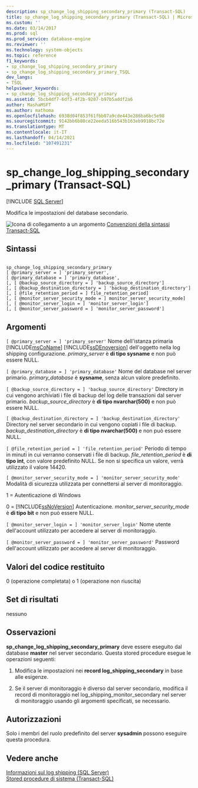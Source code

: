 ```yaml
---
description: sp_change_log_shipping_secondary_primary (Transact-SQL)
title: sp_change_log_shipping_secondary_primary (Transact-SQL) | Microsoft Docs
ms.custom: ''
ms.date: 03/14/2017
ms.prod: sql
ms.prod_service: database-engine
ms.reviewer: ''
ms.technology: system-objects
ms.topic: reference
f1_keywords:
- sp_change_log_shipping_secondary_primary
- sp_change_log_shipping_secondary_primary_TSQL
dev_langs:
- TSQL
helpviewer_keywords:
- sp_change_log_shipping_secondary_primary
ms.assetid: 5bcb4df7-6df3-4f2b-9207-b97b5addf2a6
author: MashaMSFT
ms.author: mathoma
ms.openlocfilehash: 6938d04f853f61fbb07a9cde443e286ba6bc5e98
ms.sourcegitcommit: 9142bb6b80ce22eeda516b543b163eb9918bc72e
ms.translationtype: MT
ms.contentlocale: it-IT
ms.lasthandoff: 04/14/2021
ms.locfileid: "107491231"
---
```

# <a name="sp_change_log_shipping_secondary_primary-transact-sql"></a>sp_change_log_shipping_secondary_primary (Transact-SQL)
[!INCLUDE [SQL Server](../../includes/applies-to-version/sqlserver.md)]

  Modifica le impostazioni del database secondario.  
  
 ![Icona di collegamento a un argomento](../../database-engine/configure-windows/media/topic-link.gif "Icona di collegamento a un argomento") [Convenzioni della sintassi Transact-SQL](../../t-sql/language-elements/transact-sql-syntax-conventions-transact-sql.md)  
  
## <a name="syntax"></a>Sintassi  
  
```  
  
sp_change_log_shipping_secondary_primary  
[ @primary_server = ] 'primary_server',  
[ @primary_database = ] 'primary_database',  
[, [ @backup_source_directory = ] 'backup_source_directory']  
[, [ @backup_destination_directory = ] 'backup_destination_directory']  
[, [ @file_retention_period = ] file_retention_period]  
[, [ @monitor_server_security_mode = ] monitor_server_security_mode]  
[, [ @monitor_server_login = ] 'monitor_server_login']  
[, [ @monitor_server_password = ] 'monitor_server_password']  
```  
  
## <a name="arguments"></a>Argomenti  
`[ @primary_server = ] 'primary_server'` Nome dell'istanza primaria [!INCLUDE[msCoName](../../includes/msconame-md.md)] [!INCLUDE[ssDEnoversion](../../includes/ssdenoversion-md.md)] dell'oggetto nella log shipping configurazione. *primary_server* è **di tipo sysname** e non può essere NULL.  
  
`[ @primary_database = ] 'primary_database'` Nome del database nel server primario. *primary_database* è **sysname**, senza alcun valore predefinito.  
  
`[ @backup_source_directory = ] 'backup_source_directory'` Directory in cui vengono archiviati i file di backup del log delle transazioni dal server primario. *backup_source_directory* è **di tipo nvarchar(500)** e non può essere NULL.  
  
`[ @backup_destination_directory = ] 'backup_destination_directory'` Directory nel server secondario in cui vengono copiati i file di backup. *backup_destination_directory* è **di tipo nvarchar(500)** e non può essere NULL.  
  
`[ @file_retention_period = ] 'file_retention_period'` Periodo di tempo in minuti in cui verranno conservati i file di backup. *file_retention_period* è **di tipo int**, con valore predefinito NULL. Se non si specifica un valore, verrà utilizzato il valore 14420.  
  
`[ @monitor_server_security_mode = ] 'monitor_server_security_mode'` Modalità di sicurezza utilizzata per connettersi al server di monitoraggio.  
  
 1 = Autenticazione di Windows  
  
 0 = [!INCLUDE[ssNoVersion](../../includes/ssnoversion-md.md)] Autenticazione. *monitor_server_security_mode* è **di tipo bit** e non può essere NULL.  
  
`[ @monitor_server_login = ] 'monitor_server_login'` Nome utente dell'account utilizzato per accedere al server di monitoraggio.  
  
`[ @monitor_server_password = ] 'monitor_server_password'` Password dell'account utilizzato per accedere al server di monitoraggio.  
  
## <a name="return-code-values"></a>Valori del codice restituito  
 0 (operazione completata) o 1 (operazione non riuscita)  
  
## <a name="result-sets"></a>Set di risultati  
 nessuno  
  
## <a name="remarks"></a>Osservazioni  
 **sp_change_log_shipping_secondary_primary** deve essere eseguito dal database **master** nel server secondario. Questa stored procedure esegue le operazioni seguenti:  
  
1.  Modifica le impostazioni nei **record log_shipping_secondary** in base alle esigenze.  
  
2.  Se il server di monitoraggio è diverso dal  server secondario, modifica il record di monitoraggio nel log_shipping_monitor_secondary nel server di monitoraggio usando gli argomenti specificati, se necessario.  
  
## <a name="permissions"></a>Autorizzazioni  
 Solo i membri del ruolo predefinito del server **sysadmin** possono eseguire questa procedura.  
  
## <a name="see-also"></a>Vedere anche  
 [Informazioni sul log shipping &#40;SQL Server&#41;](../../database-engine/log-shipping/about-log-shipping-sql-server.md)   
 [Stored procedure di sistema &#40;Transact-SQL&#41;](../../relational-databases/system-stored-procedures/system-stored-procedures-transact-sql.md)  
  
  
